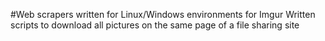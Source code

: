 #Web scrapers written for Linux/Windows environments for Imgur
Written scripts to download all pictures on the same page of a file sharing site

